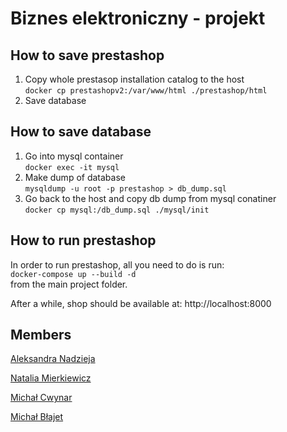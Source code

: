 # Biznes elektroniczny - projekt

## How to save prestashop
1. Copy whole prestasop installation catalog to the host\
`docker cp prestashopv2:/var/www/html ./prestashop/html`
2. Save database

## How to save database
1. Go into mysql container\
`docker exec -it mysql`
2. Make dump of database\
`mysqldump -u root -p prestashop > db_dump.sql`
3. Go back to the host and copy db dump from mysql conatiner\
`docker cp mysql:/db_dump.sql ./mysql/init`

## How to run prestashop
In order to run prestashop, all you need to do is run:\
`docker-compose up --build -d`\
from the main project folder.

After a while, shop should be available at: http://localhost:8000

## Members
[Aleksandra Nadzieja](https://github.com/a-leandra)

[Natalia Mierkiewicz](https://github.com/Nataliamier)

[Michał Cwynar](https://github.com/Winetq)

[Michał Błajet](https://github.com/Michal299)